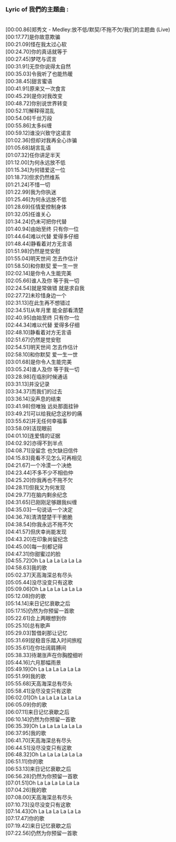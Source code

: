 <h3>Lyric of 我們的主題曲  :</h3><p><br>[00:00.86]郑秀文 - Medley:放不低/默契/不拖不欠/我们的主题曲 (Live)
<br>[00:17.77]是你故意欺骗
<br>[00:21.09]怪在我太过心软
<br>[00:24.70]你的真话就等于
<br>[00:27.45]梦呓与谎言
<br>[00:31.91]无奈你说得太自然
<br>[00:35.03]令我听了也能热暖
<br>[00:38.45]甜言蜜语
<br>[00:41.91]原来又一次食言
<br>[00:45.29]是你对我改变
<br>[00:48.72]你别说世界转变
<br>[00:52.11]解释得混乱
<br>[00:54.06]千丝万段
<br>[00:55.86]太多纠缠
<br>[00:59.12]谁没兴致守这诺言
<br>[01:02.36]但却对我再全心诈骗
<br>[01:05.68]胡言乱语
<br>[01:07.32]任你讲足半天
<br>[01:12.00]为何永远放不低
<br>[01:15.34]为何错爱这一位
<br>[01:18.73]但求仍然维系
<br>[01:21.24]不惜一切
<br>[01:22.99]我为你执迷
<br>[01:25.46]为何永远放不低
<br>[01:28.69]任情爱控制身体
<br>[01:32.05]任谁关心
<br>[01:34.24]仍未可把你代替
<br>[01:40.94]由始至终 只有你一位
<br>[01:44.64]难以代替 爱得多仔细
<br>[01:48.44]静看着对方无言语
<br>[01:51.98]仍然是觉安慰
<br>[01:55.04]明天世间 怎去作估计
<br>[01:58.50]和你默契 爱一生一世
<br>[02:02.14]是你令人生能完美
<br>[02:05.66]谁人及你 等于我一切
<br>[02:24.54]就是常做错 就是求自我
<br>[02:27.72]未珍惜身边一个
<br>[02:31.13]在此生再不想错过
<br>[02:34.51]从年月里 能全部看清楚
<br>[02:40.95]由始至终 只有你一位
<br>[02:44.34]难以代替 爱得多仔细
<br>[02:48.10]静看着对方无言语
<br>[02:51.67]仍然是觉安慰
<br>[02:54.51]明天世间 怎去作估计
<br>[02:58.10]和你默契 爱一生一世
<br>[03:01.68]是你令人生能完美
<br>[03:05.24]谁人及你 等于我一切
<br>[03:28.98]在临别时候通话
<br>[03:31.13]并没记录
<br>[03:34.37]而我们的过去
<br>[03:36.14]没声息的结束
<br>[03:41.98]但唯独 远处那面挂钟
<br>[03:49.21]可以给我纪念这秒的痛
<br>[03:55.62]并无任何幸福事
<br>[03:58.09]活现眼前
<br>[04:01.10]连爱情的证据
<br>[04:02.92]亦得不到半点
<br>[04:08.71]没留念 也欠缺旧信件
<br>[04:15.83]竟看不见怎么可再相见
<br>[04:21.67]一个冷漠一个决绝
<br>[04:23.44]不多不少不相伯仲
<br>[04:25.20]你我再也不拖不欠
<br>[04:28.11]但我又为何发现
<br>[04:29.77]在脑内剩余纪念
<br>[04:31.65]已刚刚足够跟我纠缠
<br>[04:35.03]一句说话一个决定
<br>[04:36.78]清清楚楚干干脆脆
<br>[04:38.54]你我永远不拖不欠
<br>[04:41.57]但庆幸尚能发现
<br>[04:43.20]在印象尚留纪念
<br>[04:45.00]每一刻都记得
<br>[04:47.31]你甜蜜过的脸
<br>[04:55.72]Oh La La La La La La
<br>[04:58.63]我的歌
<br>[05:02.37]天高海深总有尽头
<br>[05:05.44]没尽没变只有这歌
<br>[05:09.06]Oh La La La La La La
<br>[05:12.08]你的歌
<br>[05:14.14]来日记忆衰歇之后
<br>[05:17.15]仍然为你预留一首歌
<br>[05:22.61]合上两眼想到你
<br>[05:25.10]总有歌声
<br>[05:29.03]暂借刹那让记忆
<br>[05:31.69]捉稳音乐踏入时间旅程
<br>[05:35.61]在你壮阔肩膊间
<br>[05:38.33]待潮涨声在你胸膛细听
<br>[05:44.16]六月那幅雨景
<br>[05:49.19]Oh La La La La La La
<br>[05:51.99]我的歌
<br>[05:55.68]天高海深总有尽头
<br>[05:58.41]没尽没变只有这歌
<br>[06:02.01]Oh La La La La La La
<br>[06:05.09]你的歌
<br>[06:07.11]来日记忆衰歇之后
<br>[06:10.14]仍然为你预留一首歌
<br>[06:35.39]Oh La La La La La La
<br>[06:37.95]我的歌
<br>[06:41.70]天高海深总有尽头
<br>[06:44.51]没尽没变只有这歌
<br>[06:48.32]Oh La La La La La La
<br>[06:51.11]你的歌
<br>[06:53.13]来日记忆衰歇之后
<br>[06:56.28]仍然为你预留一首歌
<br>[07:01.51]Oh La La La La La La
<br>[07:04.26]我的歌
<br>[07:08.00]天高海深总有尽头
<br>[07:10.73]没尽没变只有这歌
<br>[07:14.43]Oh La La La La La La
<br>[07:17.47]你的歌
<br>[07:19.42]来日记忆衰歇之后
<br>[07:22.56]仍然为你预留一首歌
</p>
